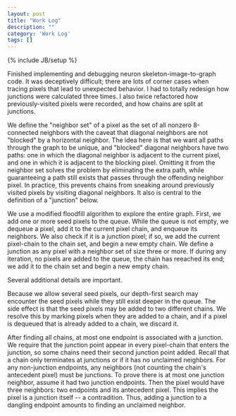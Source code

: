 ```yaml
---
layout: post
title: "Work Log"
description: ""
category: 'Work Log'
tags: []
---
```

{% include JB/setup %}

Finished implementing and debugging neuron skeleton-image-to-graph code.  It was deceptively difficult; there are lots of corner cases when tracing pixels that lead to unexpected behavior.  I had to totally redesign how junctions were calculated three times.  I also twice refactored how previously-visited pixels were recorded, and how chains are split at junctions.  

We define the "neighbor set" of a pixel as the set of all nonzero 8-connected neighbors with the caveat that diagonal neighbors are not "blocked" by a horizontal neighbor.  The idea here is that we want all paths through the graph to be unique, and "blocked" diagonal neighbors have two paths: one in which the diagonal neighbor is adjacent to the current pixel, and one in which it is adjacent to the blocking pixel.  Omitting it from the neighbor set solves the problem by eliminating the extra path, while guaranteeing a path still exists that passes through the offending neighbor pixel.  In practice, this prevents chains from sneaking around previously visited pixels by visiting diagonal neighbors.  It also is central to the definition of a "junction" below.

We use a modified floodfill algorithm to explore the entire graph.  First, we add one or more seed pixels to the queue.  While the queue is not empty, we dequeue a pixel, add it to the current pixel chain, and enqueue its neighbors.  We also check if it is a junction pixel; if so, we add the current pixel-chain to the chain set, and begin a new empty chain.  We define a junction as any pixel with a neighbor set of size three or more.  If during any iteration, no pixels are added to the queue, the chain has reeached its end; we add it to the chain set and begin a new empty chain.

Several additional details are important.  

Because we allow several seed pixels, our depth-first search may encounter the seed pixels while they still exist deeper in the queue.  The side effect is that the seed pixels may be added to two different chains.  We resolve this by marking pixels when they are added to a chain, and if a pixel is dequeued that is already added to a chain, we discard it.

After finding all chains, at most one endpoint is associated with a junction.  We require that the junction point appear in every pixel-chain that enters the junction, so some chains need their second junction point added.  Recall that a chain only terminates at junctions or if it has no unclaimed neighbors.  For any non-junction endpoints, any neighbors (not counting the chain's antecedent pixel) must be junctions.  To prove there is at most one junction neighbor, assume it had two junction endpoints.  Then the pixel would have three neighbors: two endpoints and its antecedent pixel. This implies the pixel is a junction itself -- a contradition.  Thus, adding a junction to a dangling endpoint amounts to finding an unclaimed neighbor.
